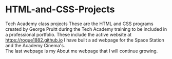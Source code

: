 # HTML-and-CSS-Projects
Tech Academy class projects 
These are the HTML and CSS programs created by George Pruitt during the Tech Academy training to be included in a professional portfolio.
These include the active website at https://rogue1882.github.io
I have built a ad webpage for the Space Station and the Academy Cinema's.  
The last webpage is my About me webpage that I will continue growing. 
